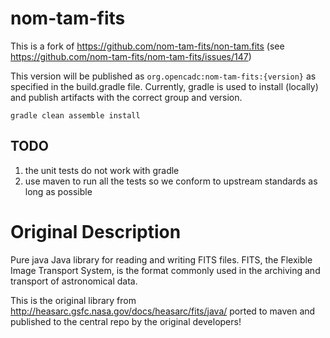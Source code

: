 # nom-tam-fits

This is a fork of https://github.com/nom-tam-fits/non-tam.fits (see https://github.com/nom-tam-fits/nom-tam-fits/issues/147)

This version will be published as `org.opencadc:nom-tam-fits:{version}` as specified in the build.gradle file. Currently, 
gradle is used to install (locally) and publish artifacts with the correct group and version.
```
gradle clean assemble install
```

## TODO
1. the unit tests do not work with gradle
2. use maven to run all the tests so we conform to upstream standards as long as possible


# Original Description

Pure java Java library for reading and writing FITS files. FITS, the Flexible Image Transport System, is the format commonly used in the archiving and transport of astronomical data.

This is the original library from http://heasarc.gsfc.nasa.gov/docs/heasarc/fits/java/ ported to maven and published to the central repo by the original developers!
